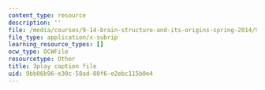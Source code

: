 ```yaml
---
content_type: resource
description: ''
file: /media/courses/9-14-brain-structure-and-its-origins-spring-2014/9bb06b96e30c58ad80f6e2ebc115b0e4_555112.vtt
file_type: application/x-subrip
learning_resource_types: []
ocw_type: OCWFile
resourcetype: Other
title: 3play caption file
uid: 9bb06b96-e30c-58ad-80f6-e2ebc115b0e4
---
```


